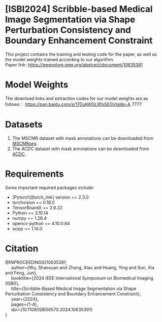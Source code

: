# [ISBI2024] Scribble-based Medical Image Segmentation via Shape Perturbation Consistency and Boundary Enhancement Constraint
This project contains the training and testing code for the paper, as well as the model weights trained according to our algorithm. <br>
Paper link: https://ieeexplore.ieee.org/abstract/document/10635391

# Model Weights
The download links and extraction codes for our model weights are as follows：
https://pan.baidu.com/s/17DuKK0iLRfpSEGVlgj8o-A 
7777

# Datasets
1. The MSCMR dataset with mask annotations can be downloaded from [MSCMRseg](https://zmiclab.github.io/zxh/0/mscmrseg19/data.html).
2. The ACDC dataset with mask annotations can be downloaded from [ACDC](https://www.creatis.insa-lyon.fr/Challenge/acdc/).

# Requirements
Some important required packages include:
* [Pytorch][torch_link] version == 2.3.0
* torchvision == 0.18.0
* TensorBoardX == 2.6.22
* Python == 3.10.14
* numpy == 1.26.4
* opencv-python == 4.10.0.84
* scipy == 1.14.0

# Citation
@INPROCEEDINGS{10635391,<br>
 $~~~~$ author={Wu, Shaoxuan and Zhang, Xiao and Huang, Ying and Sun, Xia and Feng, Jun},<br>
 $~~~~$ booktitle={2024 IEEE International Symposium on Biomedical Imaging (ISBI)}, <br>
 $~~~~$ title={Scribble-Based Medical Image Segmentation via Shape Perturbation Consistency and Boundary Enhancement Constraint}, <br>
 $~~~~$ year={2024},<br>
 $~~~~$ pages={1-4},<br>
 $~~~~$ doi={10.1109/ISBI56570.2024.10635391}<br>
}
